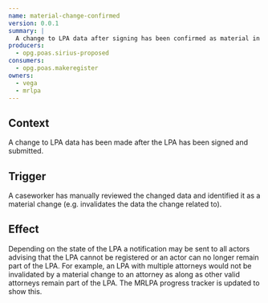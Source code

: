 ```yaml
---
name: material-change-confirmed
version: 0.0.1
summary: |
  A change to LPA data after signing has been confirmed as material in nature
producers:
  - opg.poas.sirius-proposed
consumers:
  - opg.poas.makeregister
owners:
  - vega
  - mrlpa
---
```


## Context

A change to LPA data has been made after the LPA has been signed and submitted.

## Trigger

A caseworker has manually reviewed the changed data and identified it as a material change (e.g. invalidates the data the change related to).

## Effect

Depending on the state of the LPA a notification may be sent to all actors advising that the LPA cannot be registered or an actor can no longer remain part of the LPA. For example, an LPA with multiple attorneys would not be invalidated by a material change to an attorney as along as other valid attorneys remain part of the LPA. The MRLPA progress tracker is updated to show this.

<NodeGraph title="Consumer / Producer Diagram" />

<EventExamples />

<Schema />
